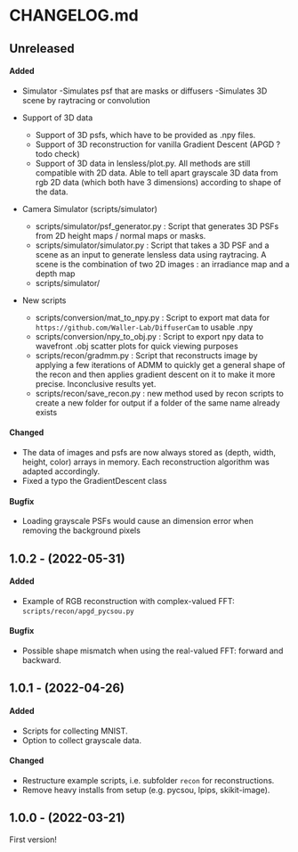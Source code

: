 # CHANGELOG.md

## Unreleased

#### Added

- Simulator
	-Simulates psf that are masks or diffusers
	-Simulates 3D scene by raytracing or convolution

- Support of 3D data
	- Support of 3D psfs, which have to be provided as .npy files.
	- Support of 3D reconstruction for vanilla Gradient Descent (APGD ? todo check)
	- Support of 3D data in lensless/plot.py. All methods are still compatible with 2D data. Able to tell apart grayscale 3D data from rgb 2D data (which both have 3 dimensions) according to shape of the data.

- Camera Simulator (scripts/simulator)
	- scripts/simulator/psf_generator.py : Script that generates 3D PSFs from 2D height maps / normal maps or masks.
	- scripts/simulator/simulator.py : Script that takes a 3D PSF and a scene as an input to generate lensless data using raytracing. A scene is the combination of two 2D images : an irradiance map and a depth map
	- scripts/simulator/

- New scripts
	- scripts/conversion/mat_to_npy.py : Script to export mat data for `https://github.com/Waller-Lab/DiffuserCam` to usable .npy
	- scripts/conversion/npy_to_obj.py : Script to export npy data to wavefront .obj scatter plots for quick viewing purposes
	- scripts/recon/gradmm.py : Script that reconstructs image by applying a few iterations of ADMM to quickly get a general shape of the recon and then applies gradient descent on it to make it more precise. Inconclusive results yet.
	- scripts/recon/save_recon.py : new method used by recon scripts to create a new folder for output if a folder of the same name already exists

#### Changed

- The data of images and psfs are now always stored as (depth, width, height, color) arrays in memory. Each reconstruction algorithm was adapted accordingly.
- Fixed a typo the GradientDescent class

#### Bugfix

- Loading grayscale PSFs would cause an dimension error when removing the background pixels

## 1.0.2 - (2022-05-31)

#### Added

- Example of RGB reconstruction with complex-valued FFT: `scripts/recon/apgd_pycsou.py`

#### Bugfix

- Possible shape mismatch when using the real-valued FFT: forward and backward.

## 1.0.1 - (2022-04-26)

#### Added

- Scripts for collecting MNIST.
- Option to collect grayscale data.

#### Changed

- Restructure example scripts, i.e. subfolder `recon` for reconstructions.
- Remove heavy installs from setup (e.g. pycsou, lpips, skikit-image).


## 1.0.0 - (2022-03-21)

First version!
